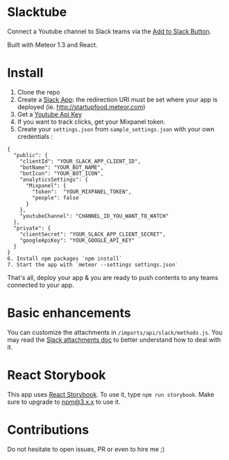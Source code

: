 # Slacktube
Connect a Youtube channel to Slack teams via the [Add to Slack Button](https://api.slack.com/docs/slack-button). 

Built with Meteor 1.3 and React.

# Install
1. Clone the repo
2. Create a [Slack App](https://api.slack.com/applications/new): the redirection URI must be set where your app is deployed (ie. http://startupfood.meteor.com)
3. Get a [Youtube Api Key](https://developers.google.com/youtube/v3/getting-started)
4. If you want to track clicks, get your Mixpanel token.
5. Create your `settings.json` from `sample_settings.json` with your own credentials :
```
{
  "public": {
    "clientId": "YOUR_SLACK_APP_CLIENT_ID",
    "botName": "YOUR_BOT_NAME",
    "botIcon": "YOUR_BOT_ICON",
    "analyticsSettings": {
      "Mixpanel": {
        "token":  "YOUR_MIXPANEL_TOKEN",
        "people": false
      }
    },
    "youtubeChannel": "CHANNEL_ID_YOU_WANT_TO_WATCH"
  },
  "private": {
    "clientSecret": "YOUR_SLACK_APP_CLIENT_SECRET",
    "googleApiKey": "YOUR_GOOGLE_API_KEY"
  }
}
6. Install npm packages `npm install`
7. Start the app with `meteor --settings settings.json`
```

That's all, deploy your app & you are ready to push contents to any teams connected to your app.

# Basic enhancements
You can customize the attachments in `/imports/api/slack/methods.js`.
You may read the [Slack attachments doc](https://api.slack.com/docs/attachments) to better understand how to deal with it.

# React Storybook
This app uses [React Storybook](https://github.com/kadirahq/react-storybook). To use it, type `npm run storybook`.
Make sure to upgrade to npm@3.x.x to use it.

# Contributions
Do not hesitate to open issues, PR or even to hire me ;) 
